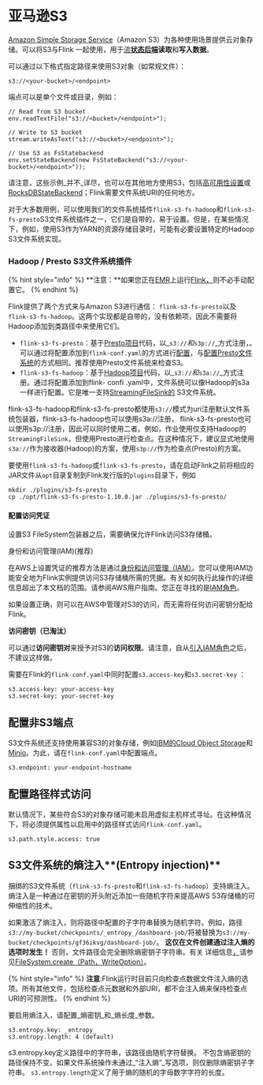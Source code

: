 # 亚马逊S3

 [Amazon Simple Storage Service](http://aws.amazon.com/s3/)（Amazon S3）为各种使用场景提供​​云对象存储。可以将S3与Flink 一起使用，用于[流](https://ci.apache.org/projects/flink/flink-docs-release-1.10/ops/state/state_backends.html)[**状态后端**](https://ci.apache.org/projects/flink/flink-docs-release-1.10/ops/state/state_backends.html)**读取**和**写入数据**。

可以通过以下格式指定路径来使用S3对象（如常规文件）：

```text
s3://<your-bucket>/<endpoint>
```

端点可以是单个文件或目录，例如：

```text
// Read from S3 bucket
env.readTextFile("s3://<bucket>/<endpoint>");

// Write to S3 bucket
stream.writeAsText("s3://<bucket>/<endpoint>");

// Use S3 as FsStatebackend
env.setStateBackend(new FsStateBackend("s3://<your-bucket>/<endpoint>"));
```

请注意，这些示例_并不_详尽，也可以在其他地方使用S3，包括[高可用性设置](https://ci.apache.org/projects/flink/flink-docs-release-1.10/ops/jobmanager_high_availability.html)或[RocksDBStateBackend](https://ci.apache.org/projects/flink/flink-docs-release-1.10/ops/state/state_backends.html#the-rocksdbstatebackend)；Flink需要文件系统URI的任何地方。

对于大多数用例，可以使用我们的文件系统插件`flink-s3-fs-hadoop`和`flink-s3-fs-presto`S3文件系统插件之一，它们是自带的，易于设置。但是，在某些情况下，例如，使用S3作为YARN的资源存储目录时，可能有必要设置特定的Hadoop S3文件系统实现。

### Hadoop / Presto S3文件系统插件

{% hint style="info" %}
 **注意：**如果您正在[EMR](https://docs.aws.amazon.com/emr/latest/ReleaseGuide/emr-flink.html)上运行[Flink，](https://docs.aws.amazon.com/emr/latest/ReleaseGuide/emr-flink.html)则不必手动配置它。
{% endhint %}

Flink提供了两个方式来与Amazon S3进行通信： `flink-s3-fs-presto`以及`flink-s3-fs-hadoop`。这两个实现都是自带的，没有依赖项，因此不需要将Hadoop添加到类路径中来使用它们。

* `flink-s3-fs-presto`：基于[Presto项目](https://prestodb.io/)代码，以_`s3://`_和_`s3p://`_方式注册，。可以通过将配置添加到`flink-conf.yaml`的方式进行[配置](https://prestodb.io/docs/0.187/connector/hive.html#amazon-s3-configuration)，与[配置Presto文件系统](https://prestodb.io/docs/0.187/connector/hive.html#amazon-s3-configuration)的方式相同。推荐使用Presto文件系统来检查S3。
* `flink-s3-fs-hadoop`：基于[Hadoop项目](https://hadoop.apache.org/)代码，以_`s3://`_和_`s3a://`_方式注册。通过将配置添加到flink- confi .yaml中，文件系统可以像Hadoop的s3a一样进行配置。它是唯一支持[StreamingFileSink的](https://ci.apache.org/projects/flink/flink-docs-release-1.10/dev/connectors/streamfile_sink.html) S3文件系统。

flink-s3-fs-hadoop和flink-s3-fs-presto都使用`s3://`模式为uri注册默认文件系统包装器，flink-s3-fs-hadoop也可以使用s3a://注册， flink-s3-fs-presto也可以使用s3p://注册，因此可以同时使用二者。例如，作业使用仅支持Hadoop的`StreamingFileSink`，但使用Presto进行检查点。在这种情况下，建议显式地使用`s3a://`作为接收器\(Hadoop\)的方案，使用`s3p://`作为检查点\(Presto\)的方案。

要使用`flink-s3-fs-hadoop`或`flink-s3-fs-presto`，请在启动Flink之前将相应的JAR文件从`opt`目录复制到Flink发行版的`plugins`目录下，例如

```text
mkdir ./plugins/s3-fs-presto
cp ./opt/flink-s3-fs-presto-1.10.0.jar ./plugins/s3-fs-presto/
```

#### **配置访问凭证**

设置S3 FileSystem包装器之后，需要确保允许Flink访问S3存储桶。

身份和访问管理\(IAM\)\(推荐\)

在AWS上设置凭证的推荐方法是通过[身份和访问管理（IAM）](http://docs.aws.amazon.com/IAM/latest/UserGuide/introduction.html)。您可以使用IAM功能安全地为Flink实例提供访问S3存储桶所需的凭据。有关如何执行此操作的详细信息超出了本文档的范围。请参阅AWS用户指南。您正在寻找的是[IAM角色](http://docs.aws.amazon.com/AWSEC2/latest/UserGuide/iam-roles-for-amazon-ec2.html)。

如果设置正确，则可以在AWS中管理对S3的访问，而无需将任何访问密钥分配给Flink。

**访问密钥（已淘汰）**

可以通过**访问密钥对**来授予对S3的**访问权限**。请注意，自从[引入IAM角色](https://blogs.aws.amazon.com/security/post/Tx1XG3FX6VMU6O5/A-safer-way-to-distribute-AWS-credentials-to-EC2)之后，不建议这样做。

需要在Flink的`flink-conf.yaml`中同时配置`s3.access-key`和`s3.secret-key` ：

```text
s3.access-key: your-access-key
s3.secret-key: your-secret-key
```

## 配置非S3端点

S3文件系统还支持使用兼容S3的对象存储，例如[IBM的Cloud Object Storage](https://www.ibm.com/cloud/object-storage)和[Minio](https://min.io/)。为此，请在`flink-conf.yaml`中配置端点。

```text
s3.endpoint: your-endpoint-hostname
```

## 配置路径样式访问

默认情况下，某些符合S3的对象存储可能未启用虚拟主机样式寻址。在这种情况下，将必须提供属性以启用中的路径样式访问`flink-conf.yaml`。

```text
s3.path.style.access: true
```

## S3文件系统的熵注入**\(**Entropy injection**\)**

捆绑的S3文件系统（`flink-s3-fs-presto`和`flink-s3-fs-hadoop`）支持熵注入。熵注入是一种通过在密钥的开头附近添加一些随机字符来提高AWS S3存储桶的可伸缩性的技术。

如果激活了熵注入，则将路径中配置的子字符串替换为随机字符。例如，路径 `s3://my-bucket/checkpoints/_entropy_/dashboard-job/`将被替换为`s3://my-bucket/checkpoints/gf36ikvg/dashboard-job/`。 **这仅在文件创建通过注入熵的选项时发生！** 否则，文件路径会完全删除熵密钥子字符串。有关 详细信息[，](https://ci.apache.org/projects/flink/flink-docs-release-1.6/api/java/org/apache/flink/core/fs/FileSystem.html#create-org.apache.flink.core.fs.Path-org.apache.flink.core.fs.FileSystem.WriteOptions-)请参见[FileSystem.create（Path，WriteOption）](https://ci.apache.org/projects/flink/flink-docs-release-1.6/api/java/org/apache/flink/core/fs/FileSystem.html#create-org.apache.flink.core.fs.Path-org.apache.flink.core.fs.FileSystem.WriteOptions-)。

{% hint style="info" %}
**注意**:Flink运行时目前只向检查点数据文件注入熵的选项。所有其他文件，包括检查点元数据和外部URI，都不会注入熵来保持检查点URI的可预测性。
{% endhint %}

要启用熵注入，请配置_熵密钥_和_熵长度_参数。

```text
s3.entropy.key: _entropy_
s3.entropy.length: 4 (default)
```

s3.entropy.key定义路径中的字符串，该路径由随机字符替换。 不包含熵密钥的路径保持不变。如果文件系统操作未通过_“注入熵”_写选项，则仅删除熵密钥子字符串。 `s3.entropy.length`定义了用于熵的随机的字母数字字符的长度。

